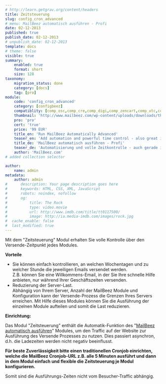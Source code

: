 ```yaml
---
# http://learn.getgrav.org/content/headers
title: Zeitsteuerung
slug: config_cron_advanced
# menu: MailBeez automatisch ausführen - Profi
date: 02-12-2013
published: true
publish_date: 02-12-2013
# unpublish_date: 02-12-2013
template: docs
# theme: false
visible: true
summary:
    enabled: true
    format: short
    size: 128
taxonomy:
    migration_status: done
    category: [docs]
    tag: [pro]
module:
    code: 'config_cron_advanced'
    category: [configbeez]
    compatiblity: [comp_osc,comp_cre,comp_digi,comp_zencart,comp_xtc,comp_xtcm2,comp_gambio,comp_saas]
    thumbnail: 'http://www.mailbeez.com/wp-content/uploads/downloads/thumbnails/2013/12/icon_cron_64.png'
    pro: 'pro'
    cert: 'true'
    price: '99 EUR'
    title_en: 'Run MailBeez Automatically Advanced'
    teaser_en: 'Add automation and powerful time control - also great in combination with traditional cronjobs'
    title_de: 'MailBeez automatisch ausführen - Profi'
    teaser_de: 'Automatisierung und volle Zeitkontrolle - auch gerade in Kombination mit traditionellen Cronjobs'
    author: 'MailBeez.com'
# added collection selector

author:
    name: admin
metadata:
    author: admin
#      description: Your page description goes here
#      keywords: HTML, CSS, XML, JavaScript
#      robots: noindex, nofollow
#      og:
#          title: The Rock
#          type: video.movie
#          url: http://www.imdb.com/title/tt0117500/
#          image: http://ia.media-imdb.com/images/rock.jpg
#  cache_enable: false
#  last_modified: true
---
```


Mit dem "Zeitsteuerung" Modul erhalten Sie volle Kontrolle über den Versende-Zeitpunkt jedes Modules.

**Vorteile**

- Sie können einfach kontrollieren, an welchen Wochentagen und zu welcher Stunde die jeweiligen Emails versendet werden.  
Z.B. können Sie eine Willkommens-Email, in der Sie Ihre schnelle Hilfe anbieten, nur während Ihrer Geschäftszeiten versenden.
- Reduzierung der Server-Last.  
Abhängig von Ihrem Server, Anzahl der MailBeez Module und Konfiguration kann der Versende-Prozess die Grenzen Ihres Servers erreichen. Mit Hilfe dieses Modules können Sie die Ausführung der einzelnen Module aufteilen und somit die Last reduzieren.



**Einrichtung:**

Das Modul "Zeitsteuerung" enthält die Automatik-Funktion des "[MailBeez automatisch ausführen](/dokumentation/configbeez/config_cron_simple)" Modules, um den Traffic auf der Website zur Ausführung des Versende Prozesses zu nutzen. Dies passiert asynchron, d.h. die Ladezeiten werden nicht negativ beeinflusst.

**Für beste Zuverlässigkeit bitte einen traditionellen Cronjob einrichten, welche die MailBeez Cronjob-URL z.B. alle 5 Minuten ausführt und dann in dem Modul einfach und flexible die Zeitsteuerung je Modul konfigurieren.**
 
Somit sind die Ausführungs-Zeiten nicht vom Besucher-Traffic abhängig.
